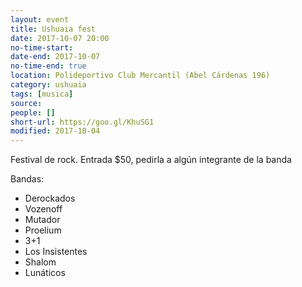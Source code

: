 ```yaml
---
layout: event 
title: Ushuaia fest
date: 2017-10-07 20:00
no-time-start: 
date-end: 2017-10-07
no-time-end: true
location: Polideportivo Club Mercantil (Abel Cárdenas 196)
category: ushuaia
tags: [musica]
source: 
people: []
short-url: https://goo.gl/KhuSG1
modified: 2017-10-04
---
```


Festival de rock. Entrada $50, pedirla a algún integrante de la banda

Bandas:

- Derockados
- Vozenoff
- Mutador
- Proelium
- 3+1
- Los Insistentes
- Shalom
- Lunáticos


